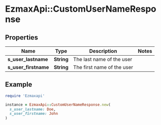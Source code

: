 # EzmaxApi::CustomUserNameResponse

## Properties

| Name | Type | Description | Notes |
| ---- | ---- | ----------- | ----- |
| **s_user_lastname** | **String** | The last name of the user |  |
| **s_user_firstname** | **String** | The first name of the user |  |

## Example

```ruby
require 'Ezmaxapi'

instance = EzmaxApi::CustomUserNameResponse.new(
  s_user_lastname: Doe,
  s_user_firstname: John
)
```

